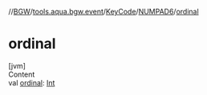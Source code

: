 //[BGW](../../../../index.md)/[tools.aqua.bgw.event](../../index.md)/[KeyCode](../index.md)/[NUMPAD6](index.md)/[ordinal](ordinal.md)



# ordinal  
[jvm]  
Content  
val [ordinal](ordinal.md): [Int](https://kotlinlang.org/api/latest/jvm/stdlib/kotlin/-int/index.html)  



